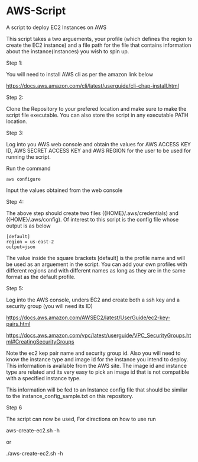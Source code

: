 # AWS-Script
A script to deploy EC2 Instances on AWS

This script takes a two arguements, your profile (which defines the region to create the EC2 instance) and a file path for the file that contains information about the instance(Instances) you wish to spin up.


Step 1: 

You will need to install AWS cli as per the amazon link below

https://docs.aws.amazon.com/cli/latest/userguide/cli-chap-install.html

Step 2: 

Clone the Repository to your prefered location and make sure to make the script file executable. You can also store the script in any executable PATH location.

Step 3: 

Log into you AWS web console and obtain the values for AWS ACCESS KEY ID, AWS SECRET ACCESS KEY and AWS REGION for the user to be used for running the script.

Run the command 

    aws configure

Input the values obtained from the web console

Step 4: 

The above step should create two files ({HOME}/.aws/credentials) and ({HOME}/.aws/config). Of interest to this script is the config file whose output is as below

    [default]
    region = us-east-2
    output=json

The value inside the square brackets [default] is the profile name and will be used as an arguement in the script. You can add your own profiles with different regions and with different names as long as they are in the same format as the default profile.


Step 5: 

Log into the AWS console, unders EC2 and create both a ssh key and a security group (you will need its ID)

https://docs.aws.amazon.com/AWSEC2/latest/UserGuide/ec2-key-pairs.html

https://docs.aws.amazon.com/vpc/latest/userguide/VPC_SecurityGroups.html#CreatingSecurityGroups

Note the ec2 kep pair name and security group id. Also you will need to know the instance type and image id for the instance you intend to deploy. This information is available from the AWS site. The image id and instance type are related and its very easy to pick an image id that is not compatible with a specified instance type.

This information will be fed to an Instance config file that should be similar to the instance_config_sample.txt on this repository.


Step 6

The script can now be used, For directions on how to use run 

aws-create-ec2.sh -h

or

./aws-create-ec2.sh -h
